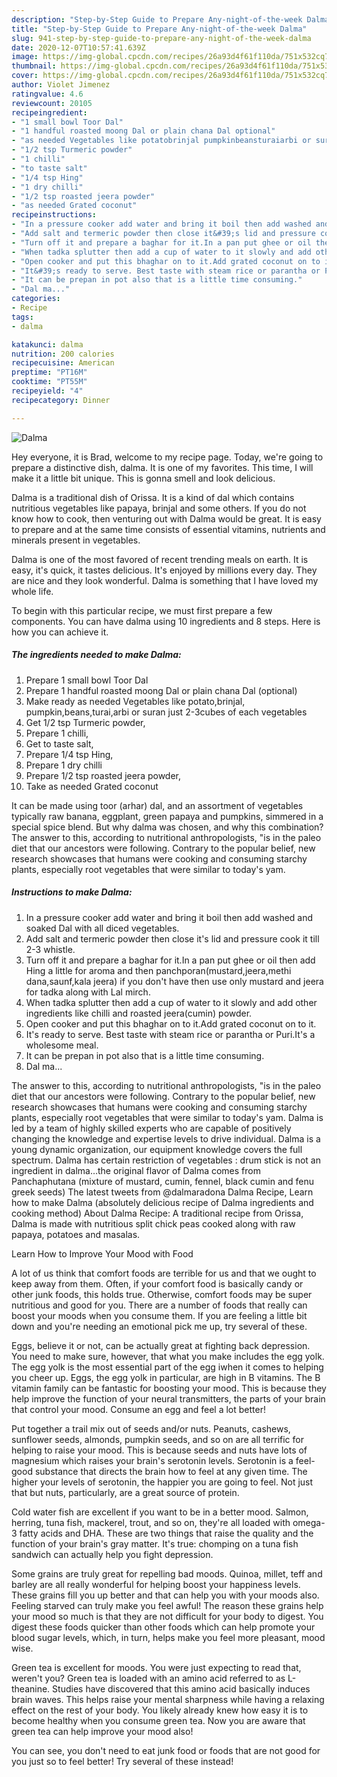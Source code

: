 ```yaml
---
description: "Step-by-Step Guide to Prepare Any-night-of-the-week Dalma"
title: "Step-by-Step Guide to Prepare Any-night-of-the-week Dalma"
slug: 941-step-by-step-guide-to-prepare-any-night-of-the-week-dalma
date: 2020-12-07T10:57:41.639Z
image: https://img-global.cpcdn.com/recipes/26a93d4f61f110da/751x532cq70/dalma-recipe-main-photo.jpg
thumbnail: https://img-global.cpcdn.com/recipes/26a93d4f61f110da/751x532cq70/dalma-recipe-main-photo.jpg
cover: https://img-global.cpcdn.com/recipes/26a93d4f61f110da/751x532cq70/dalma-recipe-main-photo.jpg
author: Violet Jimenez
ratingvalue: 4.6
reviewcount: 20105
recipeingredient:
- "1 small bowl Toor Dal"
- "1 handful roasted moong Dal or plain chana Dal optional"
- "as needed Vegetables like potatobrinjal pumpkinbeansturaiarbi or suran just 23cubes of each vegetables"
- "1/2 tsp Turmeric powder"
- "1 chilli"
- "to taste salt"
- "1/4 tsp Hing"
- "1 dry chilli"
- "1/2 tsp roasted jeera powder"
- "as needed Grated coconut"
recipeinstructions:
- "In a pressure cooker add water and bring it boil then add washed and soaked Dal with all diced vegetables."
- "Add salt and termeric powder then close it&#39;s lid and pressure cook it till 2-3 whistle."
- "Turn off it and prepare a baghar for it.In a pan put ghee or oil then add Hing a little for aroma and then panchporan(mustard,jeera,methi dana,saunf,kala jeera) if you don&#39;t have then use only mustard and jeera for tadka along with Lal mirch."
- "When tadka splutter then add a cup of water to it slowly and add other ingredients like chilli and roasted jeera(cumin) powder."
- "Open cooker and put this bhaghar on to it.Add grated coconut on to it."
- "It&#39;s ready to serve. Best taste with steam rice or parantha or Puri.It&#39;s a wholesome meal."
- "It can be prepan in pot also that is a little time consuming."
- "Dal ma..."
categories:
- Recipe
tags:
- dalma

katakunci: dalma 
nutrition: 200 calories
recipecuisine: American
preptime: "PT16M"
cooktime: "PT55M"
recipeyield: "4"
recipecategory: Dinner

---
```



![Dalma](https://img-global.cpcdn.com/recipes/26a93d4f61f110da/751x532cq70/dalma-recipe-main-photo.jpg)

Hey everyone, it is Brad, welcome to my recipe page. Today, we're going to prepare a distinctive dish, dalma. It is one of my favorites. This time, I will make it a little bit unique. This is gonna smell and look delicious.

Dalma is a traditional dish of Orissa. It is a kind of dal which contains nutritious vegetables like papaya, brinjal and some others. If you do not know how to cook, then venturing out with Dalma would be great. It is easy to prepare and at the same time consists of essential vitamins, nutrients and minerals present in vegetables.

Dalma is one of the most favored of recent trending meals on earth. It is easy, it's quick, it tastes delicious. It's enjoyed by millions every day. They are nice and they look wonderful. Dalma is something that I have loved my whole life.


To begin with this particular recipe, we must first prepare a few components. You can have dalma using 10 ingredients and 8 steps. Here is how you can achieve it.

<!--inarticleads1-->

##### The ingredients needed to make Dalma:

1. Prepare 1 small bowl Toor Dal
1. Prepare 1 handful roasted moong Dal or plain chana Dal (optional)
1. Make ready as needed Vegetables like potato,brinjal, pumpkin,beans,turai,arbi or suran just 2-3cubes of each vegetables
1. Get 1/2 tsp Turmeric powder,
1. Prepare 1 chilli,
1. Get to taste salt,
1. Prepare 1/4 tsp Hing,
1. Prepare 1 dry chilli
1. Prepare 1/2 tsp roasted jeera powder,
1. Take as needed Grated coconut


It can be made using toor (arhar) dal, and an assortment of vegetables typically raw banana, eggplant, green papaya and pumpkins, simmered in a special spice blend. But why dalma was chosen, and why this combination? The answer to this, according to nutritional anthropologists, &#34;is in the paleo diet that our ancestors were following. Contrary to the popular belief, new research showcases that humans were cooking and consuming starchy plants, especially root vegetables that were similar to today&#39;s yam. 

<!--inarticleads2-->

##### Instructions to make Dalma:

1. In a pressure cooker add water and bring it boil then add washed and soaked Dal with all diced vegetables.
1. Add salt and termeric powder then close it&#39;s lid and pressure cook it till 2-3 whistle.
1. Turn off it and prepare a baghar for it.In a pan put ghee or oil then add Hing a little for aroma and then panchporan(mustard,jeera,methi dana,saunf,kala jeera) if you don&#39;t have then use only mustard and jeera for tadka along with Lal mirch.
1. When tadka splutter then add a cup of water to it slowly and add other ingredients like chilli and roasted jeera(cumin) powder.
1. Open cooker and put this bhaghar on to it.Add grated coconut on to it.
1. It&#39;s ready to serve. Best taste with steam rice or parantha or Puri.It&#39;s a wholesome meal.
1. It can be prepan in pot also that is a little time consuming.
1. Dal ma...


The answer to this, according to nutritional anthropologists, &#34;is in the paleo diet that our ancestors were following. Contrary to the popular belief, new research showcases that humans were cooking and consuming starchy plants, especially root vegetables that were similar to today&#39;s yam. Dalma is led by a team of highly skilled experts who are capable of positively changing the knowledge and expertise levels to drive individual. Dalma is a young dynamic organization, our equipment knowledge covers the full spectrum. Dalma has certain restriction of vegetables : drum stick is not an ingredient in dalma…the original flavor of Dalma comes from Panchaphutana (mixture of mustard, cumin, fennel, black cumin and fenu greek seeds) The latest tweets from @dalmaradona Dalma Recipe, Learn how to make Dalma (absolutely delicious recipe of Dalma ingredients and cooking method) About Dalma Recipe: A traditional recipe from Orissa, Dalma is made with nutritious split chick peas cooked along with raw papaya, potatoes and masalas. 

Learn How to Improve Your Mood with Food


A lot of us think that comfort foods are terrible for us and that we ought to keep away from them. Often, if your comfort food is basically candy or other junk foods, this holds true. Otherwise, comfort foods may be super nutritious and good for you. There are a number of foods that really can boost your moods when you consume them. If you are feeling a little bit down and you're needing an emotional pick me up, try several of these.

Eggs, believe it or not, can be actually great at fighting back depression. You need to make sure, however, that what you make includes the egg yolk. The egg yolk is the most essential part of the egg iwhen it comes to helping you cheer up. Eggs, the egg yolk in particular, are high in B vitamins. The B vitamin family can be fantastic for boosting your mood. This is because they help improve the function of your neural transmitters, the parts of your brain that control your mood. Consume an egg and feel a lot better!

Put together a trail mix out of seeds and/or nuts. Peanuts, cashews, sunflower seeds, almonds, pumpkin seeds, and so on are all terrific for helping to raise your mood. This is because seeds and nuts have lots of magnesium which raises your brain's serotonin levels. Serotonin is a feel-good substance that directs the brain how to feel at any given time. The higher your levels of serotonin, the happier you are going to feel. Not just that but nuts, particularly, are a great source of protein.

Cold water fish are excellent if you want to be in a better mood. Salmon, herring, tuna fish, mackerel, trout, and so on, they're all loaded with omega-3 fatty acids and DHA. These are two things that raise the quality and the function of your brain's gray matter. It's true: chomping on a tuna fish sandwich can actually help you fight depression. 

Some grains are truly great for repelling bad moods. Quinoa, millet, teff and barley are all really wonderful for helping boost your happiness levels. These grains fill you up better and that can help you with your moods also. Feeling starved can truly make you feel awful! The reason these grains help your mood so much is that they are not difficult for your body to digest. You digest these foods quicker than other foods which can help promote your blood sugar levels, which, in turn, helps make you feel more pleasant, mood wise.

Green tea is excellent for moods. You were just expecting to read that, weren't you? Green tea is loaded with an amino acid referred to as L-theanine. Studies have discovered that this amino acid basically induces brain waves. This helps raise your mental sharpness while having a relaxing effect on the rest of your body. You likely already knew how easy it is to become healthy when you consume green tea. Now you are aware that green tea can help improve your mood also!

You can see, you don't need to eat junk food or foods that are not good for you just so to feel better! Try several of these instead!

